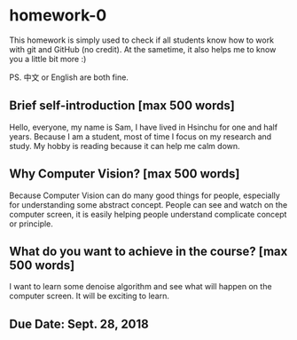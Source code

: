 # homework-0
This homework is simply used to check if all students know how to work with git and GitHub (no credit).
At the sametime, it also helps me to know you a little bit more :)

PS. 中文 or English are both fine.

## Brief self-introduction [max 500 words]
Hello, everyone, my name is Sam, I have lived in Hsinchu for one and half years.
Because I am a student, most of time I focus on my research and study. My hobby is reading because it can help me calm down.

## Why Computer Vision? [max 500 words]
Because Computer Vision can do many good things for people, especially for understanding some abstract concept.
People can see and watch on the computer screen, it is easily helping people understand complicate concept or principle.
## What do you want to achieve in the course? [max 500 words]
I want to learn some denoise algorithm and see what will happen on the computer screen. 
It will be exciting to learn.

## Due Date: Sept. 28, 2018
